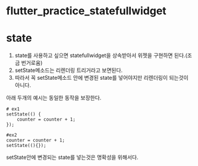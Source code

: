 # flutter_practice_statefullwidget

# state

1. state를 사용하고 싶으면 statefullwidget을 상속받아서 위젯을 구현하면 된다.(조금 번거로움)
2. setState메소드는 리렌더링 트리거라고 보면된다.
3. 따라서 꼭 setState메소드 안에 변경된 state를 넣어야지만 리렌더링이 되는것이 아니다.

아래 두개의 예시는 동일한 동작을 보장한다.
```
# ex1
setState(() {
    counter = counter + 1;
});

#ex2
counter = counter + 1;
setState((){});
```
setState안에 변경되는 state를 넣는것은 명확성을 위해서다.